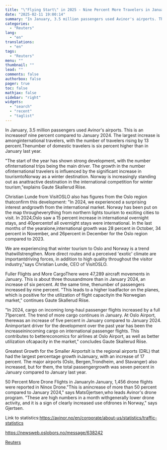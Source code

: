 ```yaml
---
title: "\"Flying Start\" in 2025 - Nine Percent More Travelers in January"
date: "2025-02-11 19:00:14"
summary: "In January, 3.5 million passengers used Avinor's airports. This is an increaseof nine percent compared to January 2024. The largest increase is amonginternational travelers, with the number of travelers rising by 13 percent.Thenumber of domestic travelers is six percent higher than in January last year.\"The start of the year has..."
categories:
  - "Reuters"
lang:
  - "en"
translations:
  - "en"
tags:
  - "Reuters"
menu: ""
thumbnail: ""
lead: ""
comments: false
authorbox: false
pager: true
toc: false
mathjax: false
sidebar: "right"
widgets:
  - "search"
  - "recent"
  - "taglist"
---
```


In January, 3.5 million passengers used Avinor's airports. This is an increaseof nine percent compared to January 2024. The largest increase is amonginternational travelers, with the number of travelers rising by 13 percent.Thenumber of domestic travelers is six percent higher than in January last year.

"The start of the year has shown strong development, with the number ofinternational trips being the main driver. The growth in the number ofinternational travelers is influenced by the significant increase in tourismtoNorway as a winter destination. Norway is increasingly standing out as anattractive destination in the international competition for winter tourism,"explains Gaute Skallerud Riise.

Christian Lunde from VisitOSLO also has figures from the Oslo region thatconfirm this development: "In 2024, we experienced a surprising interest andgrowth from the international market. Norway has been put on the map througheverything from northern lights tourism to exciting cities to visit. In 2024,Oslo saw a 15 percent increase in international overnight stays, and 40percentof all overnight stays were international. In the last months of the yearalone,international growth was 28 percent in October, 34 percent in November, and 26percent in December for the Oslo region compared to 2023.

We are experiencing that winter tourism to Oslo and Norway is a trend thatwillstrengthen. More direct routes and a perceived 'exotic' climate are importantdriving forces, in addition to high quality throughout the visitor industry,"says Christian Lunde, CEO of VisitOSLO.

Fuller Flights and More CargoThere were 47,289 aircraft movements in January. This is about three thousandmore than in January 2024, an increase of six percent. At the same time, thenumber of passengers increased by nine percent. "This leads to a higher loadfactor on the planes, which is positive for the utilization of flight capacityin the Norwegian market," continues Gaute Skallerud Riise.

"In 2024, cargo on incoming long-haul passenger flights increased by a full 71percent. The trend of more cargo continues in January. At Oslo Airport, therewas an increase of five percent in January compared to January 2024. Animportant driver for the development over the past year has been the increaseinincoming cargo on international passenger flights. This contributes to bettereconomics for airlines at Oslo Airport, as well as better utilization ofcapacity in the market," concludes Gaute Skallerud Riise.

Greatest Growth for the Smaller AirportsIt is the regional airports (DRL) that had the largest percentage growth inJanuary, with an increase of 17 percent. The major airports (Oslo, Bergen,Trondheim, and Stavanger) also increased, but for them, the total passengergrowth was seven percent in January compared to January last year.

50 Percent More Drone Flights in JanuaryIn January, 1,456 drone flights were reported in Ninox Drone."This is anincrease of more than 50 percent compared to January 2024," says MatsGjertsen,who leads Avinor's drone program. "These are high numbers in a month withgenerally lower drone activity, and it is a sign of clearly increased use ofdrones in Norway," says Gjertsen.

Link to statistics:https://avinor.no/en/corporate/about-us/statistics/traffic-statistics

https://newsweb.oslobors.no/message/638242

[Reuters](https://www.tradingview.com/news/reuters.com,2025-02-11:newsml_ObilXkmKa:0-flying-start-in-2025-nine-percent-more-travelers-in-january/)
